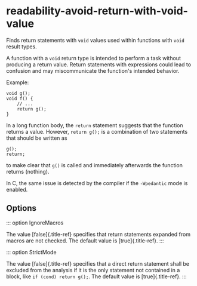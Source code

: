 # readability-avoid-return-with-void-value

Finds return statements with `void` values used within functions with
`void` result types.

A function with a `void` return type is intended to perform a task
without producing a return value. Return statements with expressions
could lead to confusion and may miscommunicate the function\'s intended
behavior.

Example:

```
void g();
void f() {
    // ...
    return g();
}
```

In a long function body, the `return` statement suggests that the
function returns a value. However, `return g();` is a combination of two
statements that should be written as

```
g();
return;
```

to make clear that `g()` is called and immediately afterwards the
function returns (nothing).

In C, the same issue is detected by the compiler if the `-Wpedantic`
mode is enabled.

## Options

::: option
IgnoreMacros

The value [false]{.title-ref} specifies that return statements expanded
from macros are not checked. The default value is [true]{.title-ref}.
:::

::: option
StrictMode

The value [false]{.title-ref} specifies that a direct return statement
shall be excluded from the analysis if it is the only statement not
contained in a block, like `if (cond) return g();`. The default value is
[true]{.title-ref}.
:::
